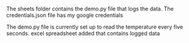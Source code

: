 The sheets folder contains the demo.py file that logs the data.
The credentials.json file has my google credentials

The demo.py file is currently set up to read the temperature every five seconds.
excel spreadsheet added that contains logged data

